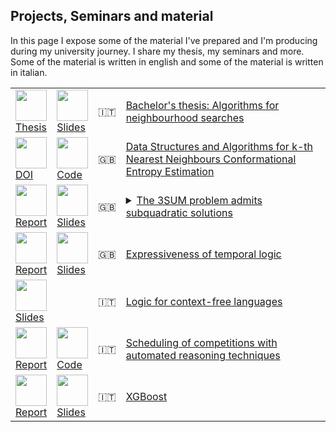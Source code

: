 
<h2>Projects, Seminars and material</h2>
In this page I expose some of the material I've prepared and I'm producing during my university journey.
I share my thesis, my seminars and more. Some of the material is written in english and some of the material is written in italian.


<table>


<tr> 
	 <td><a href="https://github.com/robyBorelli/Seminars/blob/main/reports/thesis.pdf"><img src="https://raw.githubusercontent.com/robyBorelli/Seminars/main/images/pdf.png" width="50"><br> Thesis</a></td>
     <td><a href="https://github.com/robyBorelli/Seminars/blob/main/presentations/thesis.pdf"><img src="https://raw.githubusercontent.com/robyBorelli/Seminars/main/images/slides.png" width="50"><br> Slides</a></td>
	 <td>🇮🇹</td>
	 <td><a href="https://github.com/robyBorelli/Seminars/blob/main/reports/thesis.pdf">Bachelor's thesis: Algorithms for neighbourhood searches</a></td>
</tr>

<tr> 
     <td><a href="https://doi.org/10.3390/biophysica2040031"><img src="https://raw.githubusercontent.com/robyBorelli/Seminars/main/images/web.png" width="50"><br> DOI</a></td>
	 <td><a href="https://github.com/robyBorelli/nearest-neighbours-package"><img src="https://raw.githubusercontent.com/robyBorelli/Seminars/main/images/code.png" width="50"><br> Code</a></td>
	 <td>🇬🇧</td>
	 <td><a href="https://doi.org/10.3390/biophysica2040031">Data Structures and Algorithms for k-th Nearest Neighbours Conformational Entropy Estimation</a></td>
</tr>



<tr> 
	 <td><a href="https://github.com/robyBorelli/Seminars/blob/main/reports/3sum.pdf"><img src="https://raw.githubusercontent.com/robyBorelli/Seminars/main/images/pdf.png" width="50"><br> Report</a></td>
     <td><a href="https://github.com/robyBorelli/Seminars/blob/main/presentations/3sum.pdf"><img src="https://raw.githubusercontent.com/robyBorelli/Seminars/main/images/slides.png" width="50"><br> Slides</a></td>
	 <td>🇬🇧</td>
	 <td>
	 <details>
	 <summary><a href="https://github.com/robyBorelli/Seminars/blob/main/reports/3sum.pdf">The 3SUM problem admits subquadratic solutions</a></summary>
	 <b>Type: </b> Seminar for the course in Advanced Algorithms<br>
	 <b>Language: </b> English<br>
	 <b>Abstract: </b> In this work, I consider the 3sum problem. Recent years’ studies have shown that the problem admits a subquadratic solution. The 3sum problem has been used in the area of fine-grained complexity to establish lower bounds to a wide range of other problems (which have shown to be 3sum-hard) for example in the computational geometry area. In this paper, I examine the Freund approach to obtain a subquadratic algorithm. To obtain a saving in the complexity, several tricks have been applied and in particular it has been shown how to efficiently enumerate the so-called chunks through a correspondence with paths in a matrix and then all pairs of blocks agreeing with such derived chunks are obtained through a reduction to the dominance-merge problem.
	 </details>
	 </td>
</tr>

<tr> 
	 <td><a href="https://github.com/robyBorelli/Seminars/blob/main/reports/expressiveness_of_temporal_logic.pdf"><img src="https://raw.githubusercontent.com/robyBorelli/Seminars/main/images/pdf.png" width="50"><br> Report</a></td>
     <td><a href="https://github.com/robyBorelli/Seminars/blob/main/presentations/expressiveness_of_temporal_logic.pdf"><img src="https://raw.githubusercontent.com/robyBorelli/Seminars/main/images/slides.png" width="50"><br> Slides</a></td>
	 <td>🇬🇧</td>
	 <td><a href="https://github.com/robyBorelli/Seminars/blob/main/reports/expressiveness_of_temporal_logic.pdf">Expressiveness of temporal logic</a></td>
</tr>

<tr> 
     <td><a href="https://github.com/robyBorelli/Seminars/blob/main/presentations/logic_for_cf_languages.pdf"><img src="https://raw.githubusercontent.com/robyBorelli/Seminars/main/images/slides.png" width="50"><br> Slides</a></td>
	 <td></td>
	 <td>🇮🇹</td>
	 <td><a href="https://github.com/robyBorelli/Seminars/blob/main/presentations/logic_for_cf_languages.pdf">Logic for context-free languages</a></td>
</tr>

<tr> 
     <td><a href="https://github.com/robyBorelli/Seminars/blob/main/reports/scheduling_competitions_ar.pdf"><img src="https://raw.githubusercontent.com/robyBorelli/Seminars/main/images/pdf.png" width="50"><br> Report</a></td>
	 <td><a href="https://github.com/robyBorelli/Seminars/blob/main/code/scheduling_competitions_ar"><img src="https://raw.githubusercontent.com/robyBorelli/Seminars/main/images/code.png" width="50"><br> Code</a></td>
	 <td>🇮🇹</td>
	 <td><a href="https://github.com/robyBorelli/Seminars/blob/main/reports/scheduling_competitions_ar.pdf">Scheduling of competitions with automated reasoning techniques</a></td>
</tr>

<tr> 
	 <td><a href="https://github.com/robyBorelli/Seminars/blob/main/reports/xgboost.pdf"><img src="https://raw.githubusercontent.com/robyBorelli/Seminars/main/images/pdf.png" width="50"><br> Report</a></td>
     <td><a href="https://github.com/robyBorelli/Seminars/blob/main/presentations/xgboost.pdf"><img src="https://raw.githubusercontent.com/robyBorelli/Seminars/main/images/slides.png" width="50"><br> Slides</a></td>
	 <td>🇮🇹</td>
	 <td><a href="https://github.com/robyBorelli/Seminars/blob/main/reports/xgboost.pdf">XGBoost</a></td>
</tr>


</table> 
